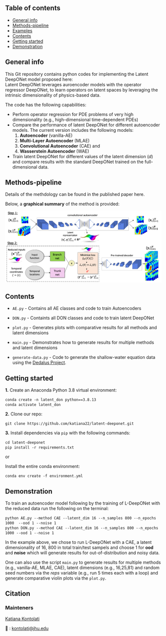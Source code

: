 ## Table of contents
* [General info](#general-info)
* [Methods-pipeline](#methods-pipeline)
* [Examples](#examples)
* [Contents](#contents)
* [Getting started](#getting-started)
* [Demonstration](#demonstration)

## General info

This Git repository contains python codes for implementing the Latent DeepONet model proposed here:   
Latent DeepONet leverages auroencoder models with the operator regressor DeepONet, to learn operators on latent spaces by leveraging the intrinsic dimensionality of physics-based data. 

The code has the following capabilities:  
* Perform operator regression for PDE problems of very high dimensionality (e.g., high-dimensional time-dependent PDEs)
* Compare the performance of latent DeepONet for different autoencoder models. The current version includes the following models:   
    1. **Autoencoder** (vanilla-AE)  
    2. **Multi-Layer Autoencoder** (MLAE)
    3. **Convolutional Autoencoder** (CAE) and
    4. **Wasserstein Autoencoder** (WAE)
* Train latent DeepONet for different values of the latent dimension (*d*) and compare results with the standard DeepONet trained on the full-dimensional data.

## Methods-pipeline

Details of the methdology can be found in the published paper here.

Below, a **graphical summary** of the method is provided:

<p align="center">
    <img width="800" src="schematic.png" alt="Latent DeepONet method">
</p>

<!---
## Application

Three illustrative examples are provided. The first considers a material fracture problem. The second corresponds to the Rayleigh-Benard convective flow where a thin fluid layer is heated from below and instability occurs due to temperature gradient. Finally, the third example considers the spherical shallow-water equations which model large scale atmospheric flows. The codes provided can be implemented to any dataset generated by a time-dependent PDE, however here they demonstrate the method for the shallow-water equation. 
 
<img src="applications.png" width="900">
--->

## Contents

* ```AE.py``` - Contains all AE classes and code to train Autoencoders

* ```DON.py``` - Containts all DON classes and code to train latent DeepONet

* ```plot.py``` - Generates plots with comparative results for all methods and latent dimensions

* ```main.py``` - Demonstrates how to generate results for multiple methods and latent dimensions

* ```generate-data.py``` - Code to generate the shallow-water equation data using the [Dedalus Project](https://dedalus-project.readthedocs.io/en/latest/index.html).


## Getting started

**1.** Create an Anaconda Python 3.8 virtual environment:
```
conda create -n latent_don python==3.8.13  
conda activate latent_don
```

**2.** Clone our repo:

```
git clone https://github.com/katiana22/latent-deeponet.git
```

**3.** Install dependencies via ```pip``` with the following commands: 

```
cd latent-deeponet 
pip install -r requirements.txt
``` 

or  

Install the entire conda environment:

```
conda env create -f environment.yml
```

## Demonstration  

To train an autoencoder model following by the training of L-DeepONet with the reduced data run the following on the terminal:

```
python AE.py --method CAE --latent_dim 16 --n_samples 800 --n_epochs 1000  --ood 1 --noise 1   
python DON.py --method CAE --latent_dim 16 --n_samples 800 --n_epochs 1000 --ood 1 --noise 1
```

In the example above, we chose to run L-DeepONet with a CAE, a latent dimensionality of 16, 800 in total train/test sampels and choose 1 for **ood** and **noise** which will generate results for out-of-distribution and noisy data.

One can also use the script ```main.py``` to generate results for multiple methods (e.g., vanilla-AE, MLAE, CAE), latent dimensions (e.g., 16,25,81) and random seed numbers via the *reps* variable (e.g., run 5 times each with a loop) and generate comparative violin plots via the ```plot.py```. 


## Citation  

### Mainteners
[Katiana Kontolati](https://katiana22.github.io/)

:email: : kontolati@jhu.edu



